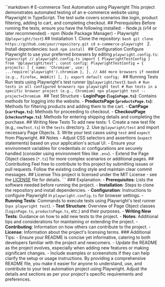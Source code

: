 ``markdown # E-commerce Test Automation using Playwright This project demonstrates automated testing of an e-commerce website using Playwright in TypeScript. The test suite covers scenarios like login, product filtering, adding to cart, and completing checkout. ## Prerequisites Before running the tests, ensure you have the following installed: - Node.js (v14 or later recommended) - npm (Node Package Manager) - Playwright (`@playwright/test`) ## Installation 1. Clone the repository: ```bash git clone https://github.com/your/repository.git cd e-commerce-playwright ``` 2. Install dependencies: ```bash npm install ``` ## Configuration Configure Playwright to use your preferred browsers by editing `playwright.config.ts`: ```typescript // playwright.config.ts import { PlaywrightTestConfig } from '@playwright/test'; const config: PlaywrightTestConfig = { projects: [ { name: 'Chromium', use: { ...require('playwright').chromium }, }, // Add more browsers if needed (e.g., Firefox, WebKit) ], }; export default config; ``` ## Running Tests Run tests using Playwright's test runner (`@playwright/test`): ```bash # Run tests in all configured browsers npx playwright test # Run tests in a specific browser project (e.g., Chromium) npx playwright test --project=Chromium ``` ## Test Structure - **LoginPage (`loginPage.ts`)**: Contains methods for logging into the website. - **ProductsPage (`productsPage.ts`)**: Methods for filtering products and adding them to the cart. - **CartPage (`cartPage.ts`)**: Methods for proceeding to checkout. - **CheckoutPage (`checkoutPage.ts`)**: Methods for entering shipping details and completing the purchase. ## Writing New Tests To add new tests: 1. Create a new test file (e.g., `newTest.ts`) in the `tests` directory. 2. Use `@playwright/test` and import necessary Page Objects. 3. Write your test cases using `test` and `expect` from Playwright. ## Notes - Adjust CSS selectors and assertions (`expect` statements) based on your application's actual UI. - Ensure your environment variables for credentials or configurations are securely handled (consider using environment files like `.env`). - Extend the Page Object classes (`*.ts`) for more complex scenarios or additional pages. ## Contributing Feel free to contribute to this project by submitting issues or pull requests. Follow the existing coding style and maintain clear commit messages. ## License This project is licensed under the MIT License - see the [LICENSE](LICENSE) file for details. ``` ### Explanation: - **Prerequisites**: Lists the software needed before running the project. - **Installation**: Steps to clone the repository and install dependencies. - **Configuration**: Instructions to configure Playwright in `playwright.config.ts` for browser settings. - **Running Tests**: Commands to execute tests using Playwright's test runner (`npx playwright test`). - **Test Structure**: Overview of Page Object classes (`loginPage.ts`, `productsPage.ts`, etc.) and their purposes. - **Writing New Tests**: Guidance on how to add new tests to the project. - **Notes**: Additional tips and considerations for maintaining or extending the project. - **Contributing**: Information on how others can contribute to the project. - **License**: Information about the project's licensing terms. ### Additional Tips: - Ensure your README is concise yet informative, catering to both developers familiar with the project and newcomers. - Update the README as the project evolves, especially when adding new features or making significant changes. - Include examples or screenshots if they can help clarify the setup or usage instructions. By providing a comprehensive README file, you make it easier for anyone to understand, use, and contribute to your test automation project using Playwright. Adjust the details and sections as per your project's specific requirements and preferences.
